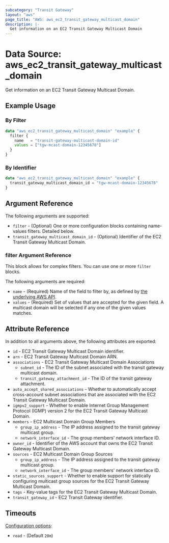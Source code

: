 ```yaml
---
subcategory: "Transit Gateway"
layout: "aws"
page_title: "AWS: aws_ec2_transit_gateway_multicast_domain"
description: |-
  Get information on an EC2 Transit Gateway Multicast Domain
---
```


# Data Source: aws_ec2_transit_gateway_multicast_domain

Get information on an EC2 Transit Gateway Multicast Domain.

## Example Usage

### By Filter

```terraform
data "aws_ec2_transit_gateway_multicast_domain" "example" {
  filter {
    name   = "transit-gateway-multicast-domain-id"
    values = ["tgw-mcast-domain-12345678"]
  }
}
```

### By Identifier

```terraform
data "aws_ec2_transit_gateway_multicast_domain" "example" {
  transit_gateway_multicast_domain_id = "tgw-mcast-domain-12345678"
}
```

## Argument Reference

The following arguments are supported:

* `filter` - (Optional) One or more configuration blocks containing name-values filters. Detailed below.
* `transit_gateway_multicast_domain_id` - (Optional) Identifier of the EC2 Transit Gateway Multicast Domain.

### filter Argument Reference

This block allows for complex filters. You can use one or more `filter` blocks.

The following arguments are required:

* `name` - (Required) Name of the field to filter by, as defined by [the underlying AWS API](https://docs.aws.amazon.com/AWSEC2/latest/APIReference/API_DescribeTransitGatewayMulticastDomains.html).
* `values` - (Required) Set of values that are accepted for the given field. A multicast domain will be selected if any one of the given values matches.

## Attribute Reference

In addition to all arguments above, the following attributes are exported:

* `id` - EC2 Transit Gateway Multicast Domain identifier.
* `arn` - EC2 Transit Gateway Multicast Domain ARN.
* `associations` - EC2 Transit Gateway Multicast Domain Associations
    * `subnet_id` - The ID of the subnet associated with the transit gateway multicast domain.
    * `transit_gateway_attachment_id` - The ID of the transit gateway attachment.
* `auto_accept_shared_associations` - Whether to automatically accept cross-account subnet associations that are associated with the EC2 Transit Gateway Multicast Domain.
* `igmpv2_support` - Whether to enable Internet Group Management Protocol (IGMP) version 2 for the EC2 Transit Gateway Multicast Domain.
* `members` - EC2 Multicast Domain Group Members
    * `group_ip_address` - The IP address assigned to the transit gateway multicast group.
    * `network_interface_id` - The group members' network interface ID.
* `owner_id` - Identifier of the AWS account that owns the EC2 Transit Gateway Multicast Domain.
* `sources` - EC2 Multicast Domain Group Sources
    * `group_ip_address` - The IP address assigned to the transit gateway multicast group.
    * `network_interface_id` - The group members' network interface ID.
* `static_sources_support` - Whether to enable support for statically configuring multicast group sources for the EC2 Transit Gateway Multicast Domain.
* `tags` - Key-value tags for the EC2 Transit Gateway Multicast Domain.
* `transit_gateway_id` - EC2 Transit Gateway identifier.

## Timeouts

[Configuration options](https://developer.hashicorp.com/terraform/language/resources/syntax#operation-timeouts):

- `read` - (Default `20m`)
